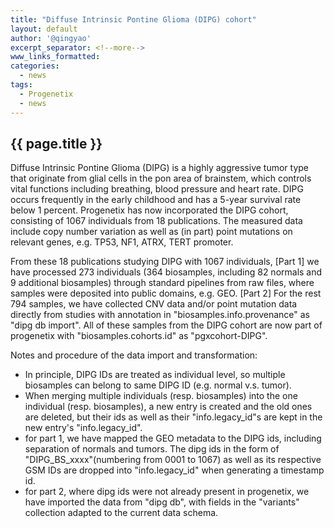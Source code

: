 ```yaml
---
title: "Diffuse Intrinsic Pontine Glioma (DIPG) cohort"
layout: default
author: '@qingyao'
excerpt_separator: <!--more-->
www_links_formatted:
categories:
  - news
tags:
  - Progenetix
  - news
---
```


## {{ page.title }}

Diffuse Intrinsic Pontine Glioma (DIPG) is a highly aggressive tumor type that originate from glial cells in the pon area of brainstem, which controls vital functions including breathing, blood pressure and heart rate. DIPG occurs frequently in the early childhood and has a 5-year survival rate below 1 percent. Progenetix has now incorporated the DIPG cohort, consisting of 1067 individuals from 18 publications. The measured data include copy number variation as well as (in part) point mutations on relevant genes, e.g. TP53, NF1, ATRX, TERT promoter.

<!--more-->

From these 18 publications studying DIPG with 1067 individuals, [Part 1] we have processed 273 individuals (364 biosamples, including 82 normals and 9 additional biosamples) through standard pipelines from raw files, where samples were deposited into public domains, e.g. GEO. [Part 2] For the rest 794 samples, we have collected CNV data and/or point mutation data directly from studies with annotation in "biosamples.info.provenance" as "dipg db import". All of these samples from the DIPG cohort are now part of progenetix with "biosamples.cohorts.id" as "pgxcohort-DIPG".


Notes and procedure of the data import and transformation:
 - In principle, DIPG IDs are treated as individual level, so multiple biosamples can belong to same DIPG ID (e.g. normal v.s. tumor).
 - When merging multiple individuals (resp. biosamples) into the one individual (resp. biosamples), a new entry is created and the old ones are deleted, but their ids as well as their "info.legacy_id"s are kept in the new entry's "info.legacy_id".
 - for part 1, we have mapped the GEO metadata to the DIPG ids, including separation of normals and tumors. The dipg ids in the form of "DIPG_BS_xxxx"(numbering from 0001 to 1067) as well as its respective GSM IDs are dropped into "info.legacy_id" when generating a timestamp id. 
 - for part 2, where dipg ids were not already present in progenetix, we have imported the data from "dipg db", with fields in the "variants" collection adapted to the current data schema. 

